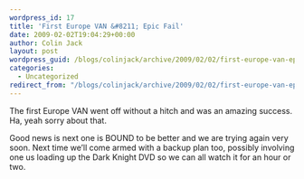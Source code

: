 ```yaml
---
wordpress_id: 17
title: 'First Europe VAN &#8211; Epic Fail'
date: 2009-02-02T19:04:29+00:00
author: Colin Jack
layout: post
wordpress_guid: /blogs/colinjack/archive/2009/02/02/first-europe-van-epic-fail.aspx
categories:
  - Uncategorized
redirect_from: "/blogs/colinjack/archive/2009/02/02/first-europe-van-epic-fail.aspx/"
---
```

The first Europe VAN went off without a hitch and was an amazing success. Ha, yeah sorry about that. 

Good news is next one is BOUND to be better and we are trying again very soon. Next time we&#8217;ll come armed with a backup plan too, possibly involving one us loading up the Dark Knight DVD so we can all watch it for an hour or two.